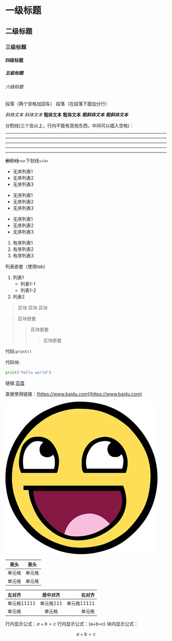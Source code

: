 # 一级标题

## 二级标题

### 三级标题

#### 四级标题

##### 五级标题

###### 六级标题

段落（两个空格加回车）
段落（在段落下面加分行）

*斜体文本*
_斜体文本_
**粗体文本**
__粗体文本__
***粗斜体文本***
___粗斜体文本___

分割线(三个及以上，行内不能有其他东西，中间可以插入空格)：

---

---

---

---

---

~~删除线~~`<u>`下划线`</u>`

* 无序列表1
* 无序列表2
* 无序列表3

+ 无序列表1
+ 无序列表2
+ 无序列表3

- 无序列表1
- 无序列表2
- 无序列表3

1. 有序列表1
2. 有序列表2
3. 有序列表3

列表嵌套（使用tab）

1. 列表1
   * 列表1-1
   * 列表1-2
2. 列表2

> 区块
> 区块
> 区块

> 区块嵌套
>
>> 区块嵌套
>>
>>> 区块嵌套
>>>
>>

代码:`print()`

代码块:

```python
print("hello world")

```

链接:[百度](https://www.baidu.com)

直接使用链接：[https://www.baidu.com](https://www.baidu.com)

![alt 图标](../../resources/img/awesomeface.png)

| 表头   | 表头   |
| ------ | ------ |
| 单元格 | 单元格 |
| 单元格 | 单元格 |

| 左对齐      | 居中对齐 |      右对齐 |
| :---------- | :-------: | ----------: |
| 单元格11111 | 单元格111 | 单元格11111 |
| 单元格      |  单元格  |      单元格 |

行内显示公式：$a+b=c$
行内显示公式：\(a+b=c\)
块内显示公式：

$$
a+b=c
$$
